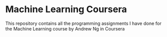 # Machine Learning Coursera

This repository contains all the programming assignments I have done for the Machine Learning course by Andrew Ng in Coursera
